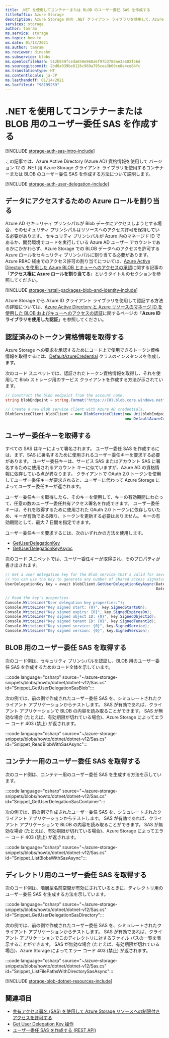 ```yaml
---
title: .NET を使用してコンテナーまたは BLOB のユーザー委任 SAS を作成する
titleSuffix: Azure Storage
description: Azure Storage 用の .NET クライアント ライブラリを使用して、Azure Active Directory 資格情報によるユーザー委任 SAS を作成する方法について説明します。
services: storage
author: tamram
ms.service: storage
ms.topic: how-to
ms.date: 01/13/2021
ms.author: tamram
ms.reviewer: dineshm
ms.subservice: blobs
ms.openlocfilehash: 512b949fceda850e968a6f97b3788ae3a602f56d
ms.sourcegitcommit: 2bd0a039be8126c969a795cea3b60ce8e4ce64fc
ms.translationtype: HT
ms.contentlocale: ja-JP
ms.lasthandoff: 01/14/2021
ms.locfileid: "98199259"
---
```

# <a name="create-a-user-delegation-sas-for-a-container-or-blob-with-net"></a>.NET を使用してコンテナーまたは BLOB 用のユーザー委任 SAS を作成する

[!INCLUDE [storage-auth-sas-intro-include](../../../includes/storage-auth-sas-intro-include.md)]

この記事では、Azure Active Directory (Azure AD) 資格情報を使用して バージョン 12 の .NET 用 Azure Storage クライアント ライブラリを使用するコンテナーまたは BLOB のユーザー委任 SAS を作成する方法について説明します。

[!INCLUDE [storage-auth-user-delegation-include](../../../includes/storage-auth-user-delegation-include.md)]

## <a name="assign-azure-roles-for-access-to-data"></a>データにアクセスするための Azure ロールを割り当る

Azure AD セキュリティ プリンシパルが Blob データにアクセスしようとする場合、そのセキュリティ プリンシパルはリソースへのアクセス許可を保持している必要があります。 セキュリティ プリンシパルが Azure 内のマネージド ID であるか、開発環境でコードを実行している Azure AD ユーザー アカウントであるかにかかわらず、Azure Storage での BLOB データへのアクセスを許可する Azure ロールをセキュリティ プリンシパルに割り当てる必要があります。 Azure RBAC 経由でのアクセス許可の割り当てについては、[Azure Active Directory を使用した Azure BLOB とキューへのアクセスの承認](../common/storage-auth-aad.md#assign-azure-roles-for-access-rights)に関する記事の「**アクセス権に Azure ロールを割り当てる**」というタイトルのセクションを参照してください。

[!INCLUDE [storage-install-packages-blob-and-identity-include](../../../includes/storage-install-packages-blob-and-identity-include.md)]

Azure Storage から Azure ID クライアント ライブラリを使用して認証する方法の詳細については、[Azure Active Directory と Azure リソースのマネージ ID を使用した BLOB およびキューへのアクセスの認証](../common/storage-auth-aad-msi.md?toc=%2Fazure%2Fstorage%2Fblobs%2Ftoc.json#authenticate-with-the-azure-identity-library)に関するページの「**Azure ID ライブラリを使用した認証**」を参照してください。

## <a name="get-an-authenticated-token-credential"></a>認証済みのトークン資格情報を取得する

Azure Storage への要求を承認するためにコード上で使用できるトークン資格情報を取得するには、[DefaultAzureCredential](/dotnet/api/azure.identity.defaultazurecredential) クラスのインスタンスを作成します。

次のコード スニペットでは、認証されたトークン資格情報を取得し、それを使用して Blob ストレージ用のサービス クライアントを作成する方法が示されています。

```csharp
// Construct the blob endpoint from the account name.
string blobEndpoint = string.Format("https://{0}.blob.core.windows.net", accountName);

// Create a new Blob service client with Azure AD credentials.
BlobServiceClient blobClient = new BlobServiceClient(new Uri(blobEndpoint),
                                                     new DefaultAzureCredential());
```

## <a name="get-the-user-delegation-key"></a>ユーザー委任キーを取得する

すべての SAS はキーによって署名されます。 ユーザー委任 SAS を作成するには、まず、SAS に署名するために使用されるユーザー委任キーを要求する必要があります。 ユーザー委任キーは、サービス SAS またはアカウント SAS に署名するために使用されるアカウント キーに似ていますが、Azure AD の資格情報に依存している点が異なります。 クライアントで OAuth 2.0 トークンを使用してユーザー委任キーが要求されると、ユーザーに代わって Azure Storage によってユーザー委任キーが返されます。

ユーザー委任キーを取得したら、そのキーを使用して、キーの有効期間にわたって、任意の数のユーザー委任共有アクセス署名を作成できます。 ユーザー委任キーは、それを取得するために使用された OAuth 2.0 トークンに依存しないため、キーが有効である限り、トークンを更新する必要はありません。 キーの有効期間として、最大 7 日間を指定できます。

ユーザー委任キーを要求するには、次のいずれかの方法を使用します。

- [GetUserDelegationKey](/dotnet/api/microsoft.azure.storage.blob.cloudblobclient.getuserdelegationkey)
- [GetUserDelegationKeyAsync](/dotnet/api/microsoft.azure.storage.blob.cloudblobclient.getuserdelegationkeyasync)

次のコード スニペットでは、ユーザー委任キーが取得され、そのプロパティが書き出されます。

```csharp
// Get a user delegation key for the Blob service that's valid for seven days.
// You can use the key to generate any number of shared access signatures over the lifetime of the key.
UserDelegationKey key = await blobClient.GetUserDelegationKeyAsync(DateTimeOffset.UtcNow,
                                                                   DateTimeOffset.UtcNow.AddDays(7));

// Read the key's properties.
Console.WriteLine("User delegation key properties:");
Console.WriteLine("Key signed start: {0}", key.SignedStartsOn);
Console.WriteLine("Key signed expiry: {0}", key.SignedExpiresOn);
Console.WriteLine("Key signed object ID: {0}", key.SignedObjectId);
Console.WriteLine("Key signed tenant ID: {0}", key.SignedTenantId);
Console.WriteLine("Key signed service: {0}", key.SignedService);
Console.WriteLine("Key signed version: {0}", key.SignedVersion);
```

## <a name="get-a-user-delegation-sas-for-a-blob"></a>BLOB 用のユーザー委任 SAS を取得する

次のコード例は、セキュリティ プリンシパルを認証し、BLOB 用のユーザー委任 SAS を作成するためのコード全体を示しています。

:::code language="csharp" source="~/azure-storage-snippets/blobs/howto/dotnet/dotnet-v12/Sas.cs" id="Snippet_GetUserDelegationSasBlob":::

次の例では、前の例で作成されたユーザー委任 SAS を、シミュレートされたクライアント アプリケーションからテストします。 SAS が有効であれば、クライアント アプリケーションで BLOB の内容を読み取ることができます。 SAS が無効な場合 (たとえば、有効期限が切れている場合)、Azure Storage によってエラー コード 403 (禁止) が返されます。

:::code language="csharp" source="~/azure-storage-snippets/blobs/howto/dotnet/dotnet-v12/Sas.cs" id="Snippet_ReadBlobWithSasAsync":::

## <a name="get-a-user-delegation-sas-for-a-container"></a>コンテナー用のユーザー委任 SAS を取得する

次のコード例は、コンテナー用のユーザー委任 SAS を生成する方法を示しています。

:::code language="csharp" source="~/azure-storage-snippets/blobs/howto/dotnet/dotnet-v12/Sas.cs" id="Snippet_GetUserDelegationSasContainer":::

次の例では、前の例で作成されたユーザー委任 SAS を、シミュレートされたクライアント アプリケーションからテストします。 SAS が有効であれば、クライアント アプリケーションで BLOB の内容を読み取ることができます。 SAS が無効な場合 (たとえば、有効期限が切れている場合)、Azure Storage によってエラー コード 403 (禁止) が返されます。

:::code language="csharp" source="~/azure-storage-snippets/blobs/howto/dotnet/dotnet-v12/Sas.cs" id="Snippet_ListBlobsWithSasAsync":::

## <a name="get-a-user-delegation-sas-for-a-directory"></a>ディレクトリ用のユーザー委任 SAS を取得する

次のコード例は、階層型名前空間が有効にされているときに、ディレクトリ用のユーザー委任 SAS を生成する方法を示しています。

:::code language="csharp" source="~/azure-storage-snippets/blobs/howto/dotnet/dotnet-v12/Sas.cs" id="Snippet_GetUserDelegationSasDirectory":::

次の例では、前の例で作成されたユーザー委任 SAS を、シミュレートされたクライアント アプリケーションからテストします。 SAS が有効であれば、クライアント アプリケーションでこのディレクトリに対するファイル パスの一覧を表示することができます。 SAS が無効な場合 (たとえば、有効期限が切れている場合)、Azure Storage によってエラー コード 403 (禁止) が返されます。

:::code language="csharp" source="~/azure-storage-snippets/blobs/howto/dotnet/dotnet-v12/Sas.cs" id="Snippet_ListFilePathsWithDirectorySasAsync":::

[!INCLUDE [storage-blob-dotnet-resources-include](../../../includes/storage-blob-dotnet-resources-include.md)]

## <a name="see-also"></a>関連項目

- [共有アクセス署名 (SAS) を使用して Azure Storage リソースへの制限付きアクセスを許可する](../common/storage-sas-overview.md)
- [Get User Delegation Key 操作](/rest/api/storageservices/get-user-delegation-key)
- [ユーザー委任 SAS を作成する (REST API)](/rest/api/storageservices/create-user-delegation-sas)
